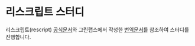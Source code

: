 # 리스크립트 스터디

리스크립트(rescript) [공식문서](https://rescript-lang.org/docs/manual/latest/introduction)와 그린랩스에서 작성한 [번역문서](https://green-labs.github.io/rescript-in-korean/Overview)를 참조하여 스터디를 진행합니다.
